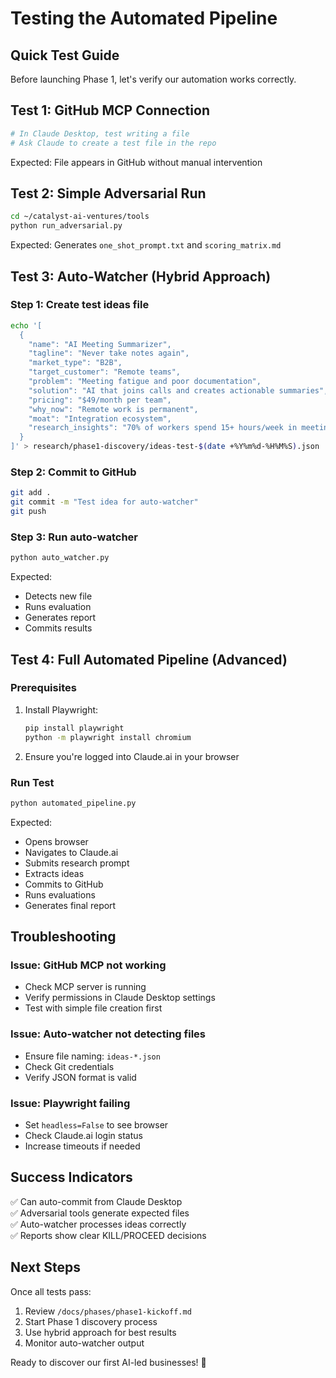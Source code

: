 # Testing the Automated Pipeline

## Quick Test Guide

Before launching Phase 1, let's verify our automation works correctly.

## Test 1: GitHub MCP Connection
```bash
# In Claude Desktop, test writing a file
# Ask Claude to create a test file in the repo
```

Expected: File appears in GitHub without manual intervention

## Test 2: Simple Adversarial Run
```bash
cd ~/catalyst-ai-ventures/tools
python run_adversarial.py
```

Expected: Generates `one_shot_prompt.txt` and `scoring_matrix.md`

## Test 3: Auto-Watcher (Hybrid Approach)

### Step 1: Create test ideas file
```bash
echo '[
  {
    "name": "AI Meeting Summarizer",
    "tagline": "Never take notes again",
    "market_type": "B2B",
    "target_customer": "Remote teams",
    "problem": "Meeting fatigue and poor documentation",
    "solution": "AI that joins calls and creates actionable summaries",
    "pricing": "$49/month per team",
    "why_now": "Remote work is permanent",
    "moat": "Integration ecosystem",
    "research_insights": "70% of workers spend 15+ hours/week in meetings"
  }
]' > research/phase1-discovery/ideas-test-$(date +%Y%m%d-%H%M%S).json
```

### Step 2: Commit to GitHub
```bash
git add .
git commit -m "Test idea for auto-watcher"
git push
```

### Step 3: Run auto-watcher
```bash
python auto_watcher.py
```

Expected: 
- Detects new file
- Runs evaluation
- Generates report
- Commits results

## Test 4: Full Automated Pipeline (Advanced)

### Prerequisites
1. Install Playwright:
   ```bash
   pip install playwright
   python -m playwright install chromium
   ```

2. Ensure you're logged into Claude.ai in your browser

### Run Test
```bash
python automated_pipeline.py
```

Expected:
- Opens browser
- Navigates to Claude.ai
- Submits research prompt
- Extracts ideas
- Commits to GitHub
- Runs evaluations
- Generates final report

## Troubleshooting

### Issue: GitHub MCP not working
- Check MCP server is running
- Verify permissions in Claude Desktop settings
- Test with simple file creation first

### Issue: Auto-watcher not detecting files
- Ensure file naming: `ideas-*.json`
- Check Git credentials
- Verify JSON format is valid

### Issue: Playwright failing
- Set `headless=False` to see browser
- Check Claude.ai login status
- Increase timeouts if needed

## Success Indicators

✅ Can auto-commit from Claude Desktop  
✅ Adversarial tools generate expected files  
✅ Auto-watcher processes ideas correctly  
✅ Reports show clear KILL/PROCEED decisions  

## Next Steps

Once all tests pass:
1. Review `/docs/phases/phase1-kickoff.md`
2. Start Phase 1 discovery process
3. Use hybrid approach for best results
4. Monitor auto-watcher output

Ready to discover our first AI-led businesses! 🚀